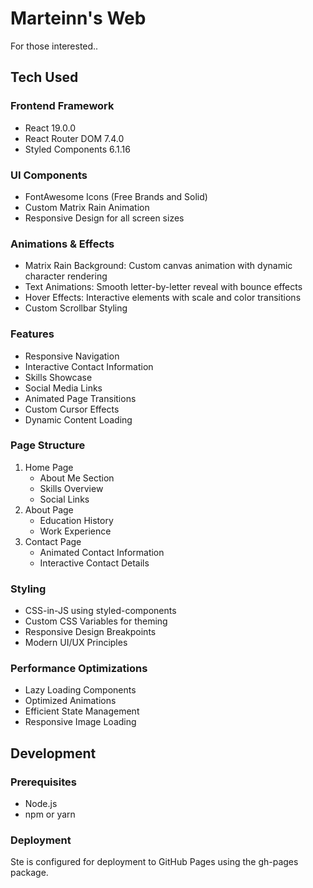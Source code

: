 # Marteinn's Web
For those interested..

## Tech Used

### Frontend Framework
- React 19.0.0
- React Router DOM 7.4.0
- Styled Components 6.1.16

### UI Components
- FontAwesome Icons (Free Brands and Solid)
- Custom Matrix Rain Animation
- Responsive Design for all screen sizes

### Animations & Effects
- Matrix Rain Background: Custom canvas animation with dynamic character rendering
- Text Animations: Smooth letter-by-letter reveal with bounce effects
- Hover Effects: Interactive elements with scale and color transitions
- Custom Scrollbar Styling

### Features
- Responsive Navigation
- Interactive Contact Information
- Skills Showcase
- Social Media Links
- Animated Page Transitions
- Custom Cursor Effects
- Dynamic Content Loading

### Page Structure
1. Home Page
   - About Me Section
   - Skills Overview
   - Social Links
2. About Page
   - Education History
   - Work Experience
3. Contact Page
   - Animated Contact Information
   - Interactive Contact Details

### Styling
- CSS-in-JS using styled-components
- Custom CSS Variables for theming
- Responsive Design Breakpoints
- Modern UI/UX Principles

### Performance Optimizations
- Lazy Loading Components
- Optimized Animations
- Efficient State Management
- Responsive Image Loading

## Development

### Prerequisites
- Node.js
- npm or yarn


### Deployment
Ste is configured for deployment to GitHub Pages using the gh-pages package.

